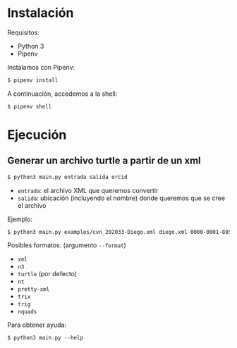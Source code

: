 # Instalación

Requisitos:

- Python 3
- Pipenv

Instalamos con Pipenv:

```bash
$ pipenv install
```

A continuación, accedemos a la shell:

```bash
$ pipenv shell
```

# Ejecución

## Generar un archivo turtle a partir de un xml

```bash
$ python3 main.py entrada salida orcid
```

- `entrada`: el archivo XML que queremos convertir
- `salida`: ubicación (incluyendo el nombre) donde queremos que se cree el archivo 

Ejemplo:

```bash
$ python3 main.py examples/cvn_202033-Diego.xml diego.xml 0000-0001-8055-6823 --format pretty-xml
```

Posibles formatos: (argumento `--format`)

- `xml`
- `n3`
- `turtle` (por defecto)
- `nt`
- `pretty-xml`
- `trix`
- `trig`
- `nquads`

Para obtener ayuda:

```
$ python3 main.py --help
```
